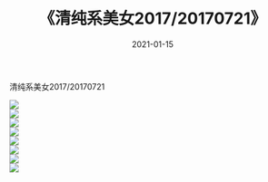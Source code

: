 ﻿---
layout: post
title:  《清纯系美女2017/20170721》
date:   2021-01-15
img: http://img.660000.xyz/Sharelink/清纯系美女/2017/20170721/000.jpg
categories: [美女, 清纯, 唯美]
---

清纯系美女2017/20170721

 ![](http://img.660000.xyz/Sharelink/清纯系美女/2017/20170721/001.png) <br>![](http://img.660000.xyz/Sharelink/清纯系美女/2017/20170721/002.png) <br>![](http://img.660000.xyz/Sharelink/清纯系美女/2017/20170721/003.png) <br>![](http://img.660000.xyz/Sharelink/清纯系美女/2017/20170721/004.png) <br>![](http://img.660000.xyz/Sharelink/清纯系美女/2017/20170721/005.png) <br>![](http://img.660000.xyz/Sharelink/清纯系美女/2017/20170721/006.png) <br>![](http://img.660000.xyz/Sharelink/清纯系美女/2017/20170721/007.png) <br>![](http://img.660000.xyz/Sharelink/清纯系美女/2017/20170721/008.png) <br>